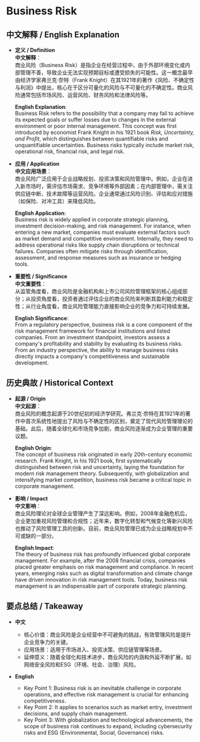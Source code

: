 # Business Risk

## 中文解释 / English Explanation

* **定义 / Definition**  
  **中文解释**：  
  商业风险（Business Risk）是指企业在经营过程中，由于外部环境变化或内部管理不善，导致企业无法实现预期目标或遭受损失的可能性。这一概念最早由经济学家弗兰克·奈特（Frank Knight）在其1921年的著作《风险、不确定性与利润》中提出，核心在于区分可量化的风险与不可量化的不确定性。商业风险通常包括市场风险、运营风险、财务风险和法律风险等。  

  **English Explanation**:  
  Business Risk refers to the possibility that a company may fail to achieve its expected goals or suffer losses due to changes in the external environment or poor internal management. This concept was first introduced by economist Frank Knight in his 1921 book *Risk, Uncertainty, and Profit*, which distinguishes between quantifiable risks and unquantifiable uncertainties. Business risks typically include market risk, operational risk, financial risk, and legal risk.

* **应用 / Application**  
  **中文应用场景**：  
  商业风险广泛应用于企业战略规划、投资决策和风险管理中。例如，企业在进入新市场时，需评估市场需求、竞争环境等外部因素；在内部管理中，需关注供应链中断、技术故障等运营风险。企业通常通过风险识别、评估和应对措施（如保险、对冲工具）来降低风险。  

  **English Application**:  
  Business risk is widely applied in corporate strategic planning, investment decision-making, and risk management. For instance, when entering a new market, companies must evaluate external factors such as market demand and competitive environment. Internally, they need to address operational risks like supply chain disruptions or technical failures. Companies often mitigate risks through identification, assessment, and response measures such as insurance or hedging tools.

* **重要性 / Significance**  
  **中文重要性**：  
  从监管角度看，商业风险是金融机构和上市公司风险管理框架的核心组成部分；从投资角度看，投资者通过评估企业的商业风险来判断其盈利能力和稳定性；从行业角度看，商业风险管理能力直接影响企业的竞争力和可持续发展。  

  **English Significance**:  
  From a regulatory perspective, business risk is a core component of the risk management framework for financial institutions and listed companies. From an investment standpoint, investors assess a company's profitability and stability by evaluating its business risks. From an industry perspective, the ability to manage business risks directly impacts a company's competitiveness and sustainable development.

## 历史典故 / Historical Context

* **起源 / Origin**  
  **中文起源**：  
  商业风险的概念起源于20世纪初的经济学研究。弗兰克·奈特在其1921年的著作中首次系统性地提出了风险与不确定性的区别，奠定了现代风险管理理论的基础。此后，随着全球化和市场竞争加剧，商业风险逐渐成为企业管理的重要议题。  

  **English Origin**:  
  The concept of business risk originated in early 20th-century economic research. Frank Knight, in his 1921 book, first systematically distinguished between risk and uncertainty, laying the foundation for modern risk management theory. Subsequently, with globalization and intensifying market competition, business risk became a critical topic in corporate management.

* **影响 / Impact**  
  **中文影响**：  
  商业风险理论对全球企业管理产生了深远影响。例如，2008年金融危机后，企业更加重视风险管理和合规性；近年来，数字化转型和气候变化等新兴风险也推动了风险管理工具的创新。目前，商业风险管理已成为企业战略规划中不可或缺的一部分。  

  **English Impact**:  
  The theory of business risk has profoundly influenced global corporate management. For example, after the 2008 financial crisis, companies placed greater emphasis on risk management and compliance. In recent years, emerging risks such as digital transformation and climate change have driven innovation in risk management tools. Today, business risk management is an indispensable part of corporate strategic planning.

## 要点总结 / Takeaway

* **中文**  
  - 核心价值：商业风险是企业经营中不可避免的挑战，有效管理风险是提升企业竞争力的关键。  
  - 应用场景：适用于市场进入、投资决策、供应链管理等场景。  
  - 延伸意义：随着全球化和技术进步，商业风险的内涵和外延不断扩展，如网络安全风险和ESG（环境、社会、治理）风险。  

* **English**  
  - Key Point 1: Business risk is an inevitable challenge in corporate operations, and effective risk management is crucial for enhancing competitiveness.  
  - Key Point 2: It applies to scenarios such as market entry, investment decisions, and supply chain management.  
  - Key Point 3: With globalization and technological advancements, the scope of business risk continues to expand, including cybersecurity risks and ESG (Environmental, Social, Governance) risks.